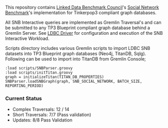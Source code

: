 This repository contains [Linked Data Benchmark Council](http://www.ldbcouncil.org/)'s 
[Social Network Benchmark](http://www.ldbcouncil.org/benchmarks/snb)'s implementation for Tinkerpop3 compliant graph databases.

All SNB Interactive queries are implemented as Gremlin Traversal's and can be submitted to any TP3 Blueprint
compliant graph database behind a Gremlin Server. See [LDBC Driver](https://github.com/ldbc/ldbc_driver) for configuration and execution of the SNB Interactive Workload.

Scripts directory includes various Gremlin scripts to import LDBC SNB datasets into TP3 Blueprint graph databases (Neo4j, TitanDB, Sqlg).
Following can be used to import into TitanDB from Gremlin Console;

```shell
:load scripts/SNBParser.groovy
:load scripts/initTitan.groovy
graph = initializeTitan(TITAN_DB_PROPERTIES)
SNBParser.loadSNBGraph(graph, SNB_SOCIAL_NETWORK, BATCH_SIZE, REPORTING_PERIOD)
```
### Current Status 
* Complex Traversals: 12 / 14
* Short Traversals: 7/7 (Pass validation)
* Updates: 8/8 Pass Validation
